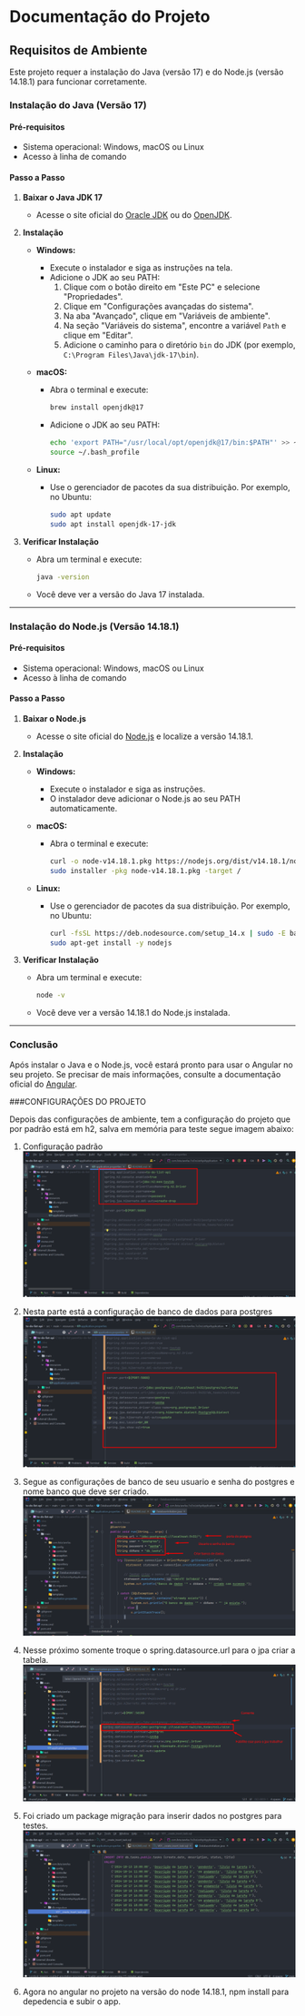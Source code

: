 # Documentação do Projeto

## Requisitos de Ambiente

Este projeto requer a instalação do Java (versão 17) e do Node.js (versão 14.18.1) para funcionar corretamente.

### Instalação do Java (Versão 17)

#### Pré-requisitos

- Sistema operacional: Windows, macOS ou Linux
- Acesso à linha de comando

#### Passo a Passo

1. **Baixar o Java JDK 17**
    - Acesse o site oficial do [Oracle JDK](https://www.oracle.com/java/technologies/javase-jdk17-downloads.html) ou do [OpenJDK](https://openjdk.java.net/install/).

2. **Instalação**
    - **Windows:**
        - Execute o instalador e siga as instruções na tela.
        - Adicione o JDK ao seu PATH:
            1. Clique com o botão direito em "Este PC" e selecione "Propriedades".
            2. Clique em "Configurações avançadas do sistema".
            3. Na aba "Avançado", clique em "Variáveis de ambiente".
            4. Na seção "Variáveis do sistema", encontre a variável `Path` e clique em "Editar".
            5. Adicione o caminho para o diretório `bin` do JDK (por exemplo, `C:\Program Files\Java\jdk-17\bin`).

    - **macOS:**
        - Abra o terminal e execute:
          ```bash
          brew install openjdk@17
          ```
        - Adicione o JDK ao seu PATH:
          ```bash
          echo 'export PATH="/usr/local/opt/openjdk@17/bin:$PATH"' >> ~/.bash_profile
          source ~/.bash_profile
          ```

    - **Linux:**
        - Use o gerenciador de pacotes da sua distribuição. Por exemplo, no Ubuntu:
          ```bash
          sudo apt update
          sudo apt install openjdk-17-jdk
          ```

3. **Verificar Instalação**
    - Abra um terminal e execute:
      ```bash
      java -version
      ```
    - Você deve ver a versão do Java 17 instalada.

---

### Instalação do Node.js (Versão 14.18.1)

#### Pré-requisitos

- Sistema operacional: Windows, macOS ou Linux
- Acesso à linha de comando

#### Passo a Passo

1. **Baixar o Node.js**
    - Acesse o site oficial do [Node.js](https://nodejs.org/en/download/releases/) e localize a versão 14.18.1.

2. **Instalação**
    - **Windows:**
        - Execute o instalador e siga as instruções.
        - O instalador deve adicionar o Node.js ao seu PATH automaticamente.

    - **macOS:**
        - Abra o terminal e execute:
          ```bash
          curl -o node-v14.18.1.pkg https://nodejs.org/dist/v14.18.1/node-v14.18.1.pkg
          sudo installer -pkg node-v14.18.1.pkg -target /
          ```

    - **Linux:**
        - Use o gerenciador de pacotes da sua distribuição. Por exemplo, no Ubuntu:
          ```bash
          curl -fsSL https://deb.nodesource.com/setup_14.x | sudo -E bash -
          sudo apt-get install -y nodejs
          ```

3. **Verificar Instalação**
    - Abra um terminal e execute:
      ```bash
      node -v
      ```
    - Você deve ver a versão 14.18.1 do Node.js instalada.

---

### Conclusão

Após instalar o Java e o Node.js, você estará pronto para usar o Angular no seu projeto. Se precisar de mais informações,
consulte a documentação oficial do [Angular](https://angular.io/docs).

###CONFIGURAÇÕES DO PROJETO

Depois das configurações de ambiente, tem a configuração do projeto que por padrão está em h2, salva em memória
para teste segue imagem abaixo:
 
1. Configuração padrão
![img.png](img.png)

2. Nesta parte está a configuração de banco de dados para postgres
![img_1.png](img_1.png)

3. Segue as configurações de banco de seu usuario e senha do postgres e nome banco que deve ser criado.
![img_2.png](img_2.png)

4. Nesse próximo somente troque o spring.datasource.url para o jpa criar a tabela.
![img_3.png](img_3.png)

5. Foi criado um package migração para inserir dados no postgres para testes.
![img_4.png](img_4.png)

6. Agora no angular no projeto na versão do node 14.18.1, npm install para depedencia e subir o app.